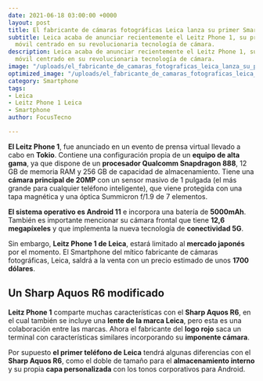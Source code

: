 ```yaml
---
date: 2021-06-18 03:00:00 +0000
layout: post
title: El fabricante de cámaras fotográficas Leica lanza su primer Smartphone
subtitle: Leica acaba de anunciar recientemente el Leitz Phone 1, su primer teléfono
  móvil centrado en su revolucionaria tecnología de cámara.
description: Leica acaba de anunciar recientemente el Leitz Phone 1, su primer teléfono
  móvil centrado en su revolucionaria tecnología de cámara.
image: "/uploads/el_fabricante_de_camaras_fotograficas_leica_lanza_su_primer_smartphone_focus_tecno_nzfyue.jpg"
optimized_image: "/uploads/el_fabricante_de_camaras_fotograficas_leica_lanza_su_primer_smartphone_focus_tecno_nzfyue-1.jpg"
category: Smartphone
tags:
- Leica
- Leitz Phone 1 Leica
- Smartphone
author: FocusTecno

---
```

**El Leitz Phone 1**, fue anunciado en un evento de prensa virtual llevado a cabo en **Tokio**. Contiene una configuración propia de un **equipo de alta gama**, ya que dispone de un **procesador Qualcomm Snapdragon 888**, 12 GB de memoria RAM y 256 GB de capacidad de almacenamiento. Tiene una **cámara principal de 20MP** con un sensor masivo de 1 pulgada (el más grande para cualquier teléfono inteligente), que viene protegida con una tapa magnética y una óptica Summicron f/1.9 de 7 elementos.

**El sistema operativo es Android 11** e incorpora una batería de **5000mAh**. También es importante mencionar su cámara frontal que tiene **12,6 megapíxeles** y que implementa la nueva tecnología de **conectividad 5G**.

Sin embargo, **Leitz Phone 1 de Leica**, estará limitado al **mercado japonés** por el momento. El Smartphone del mítico fabricante de cámaras fotográficas, Leica, saldrá a la venta con un precio estimado de unos **1700 dólares**.

## Un Sharp Aquos R6 modificado

**Leitz Phone 1** comparte muchas características con el **Sharp Aquos R6**, en el cual también se incluye una **lente de la marca Leica**, pero esta es una colaboración entre las marcas. Ahora el fabricante del **logo rojo** saca un terminal con características similares incorporando su **imponente cámara**.

Por supuesto **el primer teléfono de Leica** tendrá algunas diferencias con el **Sharp Aquos R6**, como el doble de tamaño para el **almacenamiento interno** y su propia **capa personalizada** con los tonos corporativos para Android.